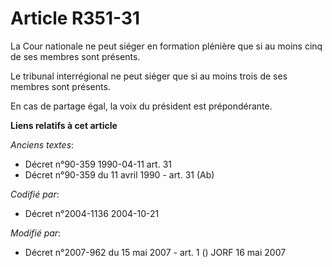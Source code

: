 # Article R351-31

La Cour nationale ne peut siéger en formation plénière que si au moins cinq de ses membres sont présents.

Le tribunal interrégional ne peut siéger que si au moins trois de ses membres sont présents.

En cas de partage égal, la voix du président est prépondérante.

**Liens relatifs à cet article**

_Anciens textes_:

  - Décret n°90-359 1990-04-11 art. 31
  - Décret n°90-359 du 11 avril 1990 - art. 31 (Ab)

_Codifié par_:

  - Décret n°2004-1136 2004-10-21

_Modifié par_:

  - Décret n°2007-962 du 15 mai 2007 - art. 1 () JORF 16 mai 2007
